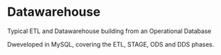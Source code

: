 # Datawarehouse
Typical ETL and Datawarehouse building from an Operational Database

Dweveloped in MySQL, covering the ETL, STAGE, ODS and DDS phases.
